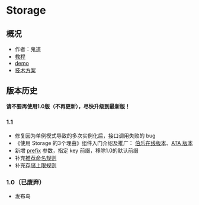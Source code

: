 # Storage

## 概况

* 作者：鬼道
* [教程](http://gallery.kissyui.com/storage/1.1/guide/index.html)
* [demo](http://gallery.kissyui.com/storage/1.1/demo/index.html)
* [技术方案](https://github.com/luics/storage/wiki/Storage)

## 版本历史

**请不要再使用1.0版（不再更新），尽快升级到最新版！**

### 1.1

* 修复因为单例模式导致的多次实例化后，接口调用失败的 bug
* 《使用 Storage 的3个理由》组件入门介绍及推广： [伯乐在线版本](http://blog.jobbole.com/49881/)、[ATA 版本](http://www.atatech.org/article/detail/11350/348)
* 新增 [prefix](http://gallery.kissyui.com/storage/1.1/guide/index.html#API) 参数，指定 key 前缀，移除1.0的默认前缀
* 补充[推荐命名规则](http://gallery.kissyui.com/storage/1.1/guide/index.html#建议)
* 补充[存储上限规则](https://github.com/luics/storage/wiki/Storage#%E5%AD%98%E5%82%A8%E4%B8%8A%E9%99%90)
    
### 1.0（已废弃）

* 发布鸟


